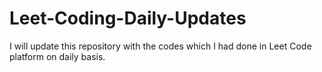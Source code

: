 # Leet-Coding-Daily-Updates
 I will update this repository with the codes which I had done in Leet Code platform on daily basis.
